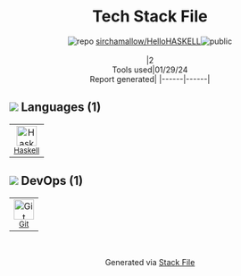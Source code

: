 <!--
&lt;--- Readme.md Snippet without images Start ---&gt;
## Tech Stack
sirchamallow/HelloHASKELL is built on the following main stack:

- [Haskell](http://www.haskell.org/) – Languages

Full tech stack [here](/techstack.md)

&lt;--- Readme.md Snippet without images End ---&gt;

&lt;--- Readme.md Snippet with images Start ---&gt;
## Tech Stack
sirchamallow/HelloHASKELL is built on the following main stack:

- <img width='25' height='25' src='https://img.stackshare.io/service/1069/oCgm29k9.png' alt='Haskell'/> [Haskell](http://www.haskell.org/) – Languages

Full tech stack [here](/techstack.md)

&lt;--- Readme.md Snippet with images End ---&gt;
-->
<div align="center">

# Tech Stack File
![](https://img.stackshare.io/repo.svg "repo") [sirchamallow/HelloHASKELL](https://github.com/sirchamallow/HelloHASKELL)![](https://img.stackshare.io/public_badge.svg "public")
<br/><br/>
|2<br/>Tools used|01/29/24 <br/>Report generated|
|------|------|
</div>

## <img src='https://img.stackshare.io/languages.svg'/> Languages (1)
<table><tr>
  <td align='center'>
  <img width='36' height='36' src='https://img.stackshare.io/service/1069/oCgm29k9.png' alt='Haskell'>
  <br>
  <sub><a href="http://www.haskell.org/">Haskell</a></sub>
  <br>
  <sub></sub>
</td>

</tr>
</table>

## <img src='https://img.stackshare.io/devops.svg'/> DevOps (1)
<table><tr>
  <td align='center'>
  <img width='36' height='36' src='https://img.stackshare.io/service/1046/git.png' alt='Git'>
  <br>
  <sub><a href="http://git-scm.com/">Git</a></sub>
  <br>
  <sub></sub>
</td>

</tr>
</table>

<br/>
<div align='center'>

Generated via [Stack File](https://github.com/marketplace/stack-file)
